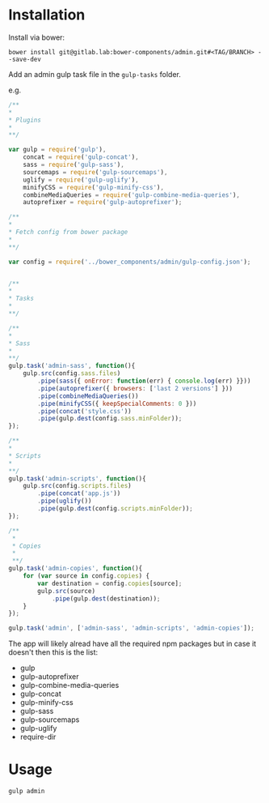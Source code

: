 # Installation
Install via bower:

    bower install git@gitlab.lab:bower-components/admin.git#<TAG/BRANCH> --save-dev

Add an admin gulp task file in the `gulp-tasks` folder. 

e.g.

```javascript
/**
*
* Plugins
*
**/

var gulp = require('gulp'),
	concat = require('gulp-concat'),
	sass = require('gulp-sass'),
	sourcemaps = require('gulp-sourcemaps'),
	uglify = require('gulp-uglify'),
	minifyCSS = require('gulp-minify-css'),
	combineMediaQueries = require('gulp-combine-media-queries'),
	autoprefixer = require('gulp-autoprefixer');

/**
*
* Fetch config from bower package
*
**/

var config = require('../bower_components/admin/gulp-config.json');


/**
*
* Tasks
*
**/

/**
*
* Sass
*
**/
gulp.task('admin-sass', function(){
	gulp.src(config.sass.files)
		.pipe(sass({ onError: function(err) { console.log(err) }}))
		.pipe(autoprefixer({ browsers: ['last 2 versions'] }))
		.pipe(combineMediaQueries())
		.pipe(minifyCSS({ keepSpecialComments: 0 }))
		.pipe(concat('style.css'))
		.pipe(gulp.dest(config.sass.minFolder));
});

/**
*
* Scripts
*
**/
gulp.task('admin-scripts', function(){
	gulp.src(config.scripts.files)
		.pipe(concat('app.js'))
		.pipe(uglify())
		.pipe(gulp.dest(config.scripts.minFolder));
});

/**
 *
 * Copies
 *
 **/
gulp.task('admin-copies', function(){
	for (var source in config.copies) {
		var destination = config.copies[source];
		gulp.src(source)
			.pipe(gulp.dest(destination));
	}
});

gulp.task('admin', ['admin-sass', 'admin-scripts', 'admin-copies']);
```

The app will likely alread have all the required npm packages but in case it 
doesn't then this is the list:

* gulp
* gulp-autoprefixer
* gulp-combine-media-queries
* gulp-concat
* gulp-minify-css
* gulp-sass
* gulp-sourcemaps
* gulp-uglify
* require-dir


# Usage

`gulp admin`

